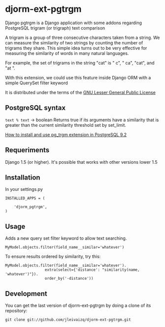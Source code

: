 djorm-ext-pgtrgm
================

Django pgtrgm is a Django application with some addons regarding PostgreSQL trigram
(or trigraph) text comparison

A trigram is a group of three consecutive characters taken from a string. We can
measure the similarity of two strings by counting the number of trigrams they share.
This simple idea turns out to be very effective for measuring the similarity of words
in many natural languages.

For example, the set of trigrams in the string "cat" is " c", " ca", "cat", and "at ".

With this extension, we could use this feature inside Django ORM with a simple
QuerySet filter keyword

It is distributed under the terms of the [GNU Lesser General Public
License](http://www.gnu.org/licenses/lgpl.html)

PostgreSQL syntax
-----------------

`text % text` -> boolean Returns true if its arguments have a similarity that is greater
than the current similarity threshold set by set_limit.

[How to install and use pg_trgm extension in PostgreSQL 9.2](http://www.postgresql.org/docs/9.2/static/pgtrgm.html)


Requeriments
------------

Django 1.5 (or higher). It's possible that works with other versions lower 1.5


Installation
------------

In your settings.py

    INSTALLED_APPS = (

        'djorm_pgtrgm',
    )

Usage
-----------

Adds a new query set filter keyword to allow text searching.

    MyModel.objects.filter(field_name__similar='whatever')

To ensure results ordered by similarity, try this:

    MyModel.objects.filter(field_name__similar='whatever').
                      extra(select={'distance': "similarity(name, 'whatever')"}).
                      order_by('-distance'))

Development
-----------

You can get the last version of djorm-ext-pgtrgm by doing a clone
of its repository:

    git clone git://github.com/jleivaizq/djorm-ext-pgtrgm.git
